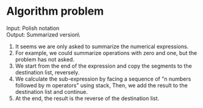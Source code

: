 # Algorithm problem
Input: Polish notation\
Output: Summarized version\

1. It seems we are only asked to summarize the numerical expressions. 
2. For example, we could summarize operations with zero and one, but the problem has not asked. 
3. We start from the end of the expression and copy the segments to the destination list, reversely. 
4. We calculate the sub-expression by facing a sequence of "n numbers followed by m operators" using stack, 
Then, we add the result to the destination list and continue. 
5. At the end, the result is the reverse of the destination list.
